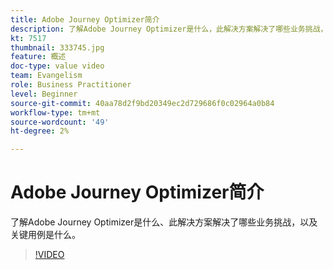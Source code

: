 ```yaml
---
title: Adobe Journey Optimizer简介
description: 了解Adobe Journey Optimizer是什么，此解决方案解决了哪些业务挑战，以及关键用例是什么。
kt: 7517
thumbnail: 333745.jpg
feature: 概述
doc-type: value video
team: Evangelism
role: Business Practitioner
level: Beginner
source-git-commit: 40aa78d2f9bd20349ec2d729686f0c02964a0b84
workflow-type: tm+mt
source-wordcount: '49'
ht-degree: 2%

---
```



# Adobe Journey Optimizer简介

了解Adobe Journey Optimizer是什么、此解决方案解决了哪些业务挑战，以及关键用例是什么。

>[!VIDEO](https://video.tv.adobe.com/v/333745?quality=12)
